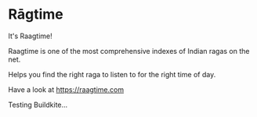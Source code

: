Rāgtime
=======

It's Raagtime!

Raagtime is one of the most comprehensive indexes of Indian ragas on the net.

Helps you find the right raga to listen to for the right time of day.

Have a look at https://raagtime.com

Testing Buildkite...
